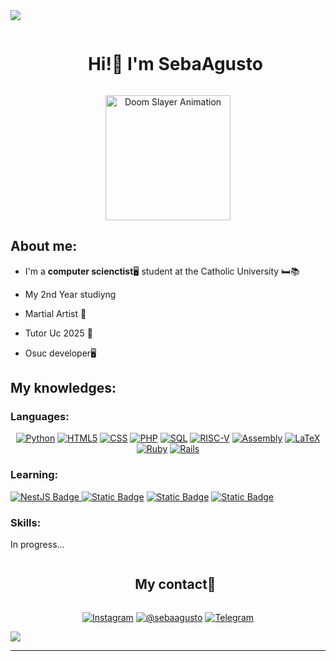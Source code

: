 


<!--horizontal divider(gradiant)-->
<img src="https://user-images.githubusercontent.com/73097560/115834477-dbab4500-a447-11eb-908a-139a6edaec5c.gif">

<!--h1 without bottom border-->
<div id="user-content-toc">
  <ul align="center">
    <summary><h1 style="display: inline-block">Hi!👋 I'm SebaAgusto</h1></summary>
  </ul>
</div>


<!--- Imagen -->
<div align="center">
  <img src="https://media.tenor.com/K1uImj3uSYoAAAAi/doom-slayer-dance.gif.gif" width="200" alt="Doom Slayer Animation">
</div>


<!--Sobre mi-->
<h2> About me: </h2>

- I'm a **computer scienctist**🖥️ student at the Catholic University 🛏️📚

- My 2nd Year studiyng

- Martial Artist 🥋

- Tutor Uc 2025 👾

- Osuc developer🖥️


<!--Intro end-->

<!--Mostrar los conocimientos de mis lenguajes de programacion-->
<h2> My knowledges: </h2>

<h3> Languages: </h3>

<div align="center">

  <a href="https://www.python.org/" target="_blank"><img alt="Python" src="https://img.shields.io/badge/PYTHON-steelblue?style=for-the-badge&logo=Python&logoColor=yellow"></a>
  <a href="https://developer.mozilla.org/en-US/docs/Web/HTML" target="_blank"><img alt="HTML5" src="https://img.shields.io/badge/HTML5-orange?style=for-the-badge&logo=html5&logoColor=white"></a>
  <a href="https://developer.mozilla.org/en-US/docs/Web/CSS" target="_blank"><img alt="CSS" src="https://img.shields.io/badge/CSS-blue?style=for-the-badge&logo=css3&logoColor=white"></a>
  <a href="https://www.php.net/" target="_blank"><img alt="PHP" src="https://img.shields.io/badge/PHP-777BB4?style=for-the-badge&logo=php&logoColor=white"></a>
  <a href="https://www.postgresql.org/docs/current/app-psql.html" target="_blank"><img alt="SQL" src="https://img.shields.io/badge/SQL-white?style=for-the-badge&logo=postgresql&logoColor=orange"></a>
  <a href="https://riscv.org/" target="_blank"><img alt="RISC-V" src="https://img.shields.io/badge/risc--V-0D3B66?style=for-the-badge&logo=riscv&logoColor=white"></a>
  <a href="https://www.ibm.com/docs/en/aix/7.2.0?topic=aix-assembler-language-reference" target="_blank"><img alt="Assembly" src="https://img.shields.io/badge/assembly-steelblue?style=for-the-badge&logo=assemblyscript&logoColor=white"></a>
  <a href="https://www.latex-project.org/help/documentation/" target="_blank"><img alt="LaTeX" src="https://img.shields.io/badge/latex-green?style=for-the-badge&logo=latex&logoColor=white"></a>
  <a href="https://www.ruby-lang.org/en/documentation/" target="_blank"><img alt="Ruby" src="https://img.shields.io/badge/ruby-FF0000?style=for-the-badge&logo=ruby&logoColor=white"></a>
  <a href="https://rubyonrails.org/docs" target="_blank">
<img alt="Rails" src="https://img.shields.io/badge/rails-E0115F?style=for-the-badge&logo=rubyonrails&logoColor=white"></a>

</div>


<h3> Learning: </h3>

<div align = "left">
<a href="https://docs.nestjs.com/" target="_blank"><img src="https://img.shields.io/badge/NestJS-E0234E?style=for-the-badge&logo=nestjs&logoColor=white" alt="NestJS Badge"/>
 </a>
<a href="https://docs.astro.build/en/getting-started/" target="_blank"><img alt="Static Badge" src="https://img.shields.io/badge/Astro-blue?style=for-the-badge&logo=astro&logoColor=white&color=%23BC52EE"></a>
<a href="https://developer.mozilla.org/en-US/docs/Web/JavaScript" target="_blank"><img alt="Static Badge" src="https://img.shields.io/badge/Javascript-blue?style=for-the-badge&logo=javascript&logoColor=white&color=%23F7DF1E"></a>
<a href="https://react.dev/learn" target="_blank"><img alt="Static Badge" src="https://img.shields.io/badge/react-white?style=for-the-badge&logo=react&logoColor=white&color=%2361DAFB"></a>

</div>

<h3> Skills: </h3>
In progress...

<!--h2 without bottom border-->
<div id="user-content-toc">
  <ul align="center">
    <summary><h2 style="display: inline-block">My contact🤝</h2></summary>
  </ul>
</div>

<!--Redes sociales-->

<p align="center"> 
  <!--Instagram-->
  <a href="https://www.instagram.com/seba_agusto?igsh=MXEwNjFjeHBlMjVjdA==/" target="_blank"><img alt="Instagram" src="https://img.shields.io/badge/instagram-F56096?style=for-the-badge&logo=instagram&logoColor=white"></a>
  <!--Discord-->
  <a href="https://discord.com/" target="_blank"><img alt="@sebaagusto" src="https://img.shields.io/badge/%40sebaagusto-5865F2?style=for-the-badge&logo=discord&logoColor=white"></a>
  <!--Telegram-->
  <a href="https://t.me/seba_agusto" target="_blank"><img alt="Telegram" src="https://img.shields.io/badge/telegram-26A5E4?style=for-the-badge&logo=telegram&logoColor=white">
</a>

</p>



<!--horizontal divider(gradiant)-->
<img src="https://user-images.githubusercontent.com/73097560/115834477-dbab4500-a447-11eb-908a-139a6edaec5c.gif">

----------------------------------------------------------------------

<!-- Proudly created with GPRM ( https://gprm.itsvg.in ) -->


